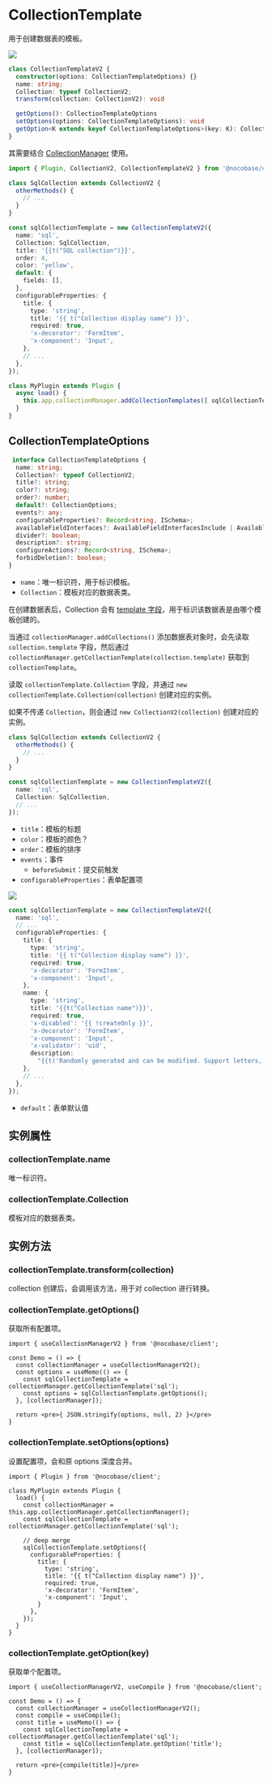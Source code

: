 # CollectionTemplate

用于创建数据表的模板。

![](./images/collection-template.png)

```ts
class CollectionTemplateV2 {
  constructor(options: CollectionTemplateOptions) {}
  name: string;
  Collection: typeof CollectionV2;
  transform(collection: CollectionV2): void

  getOptions(): CollectionTemplateOptions
  setOptions(options: CollectionTemplateOptions): void
  getOption<K extends keyof CollectionTemplateOptions>(key: K): CollectionTemplateOptions[K]
}
```

其需要结合 [CollectionManager](/core/collection/collection-manager#cmaddcollectiontemplatestemplates) 使用。

```ts
import { Plugin, CollectionV2, CollectionTemplateV2 } from '@nocobase/client';

class SqlCollection extends CollectionV2 {
  otherMethods() {
    // ...
  }
}

const sqlCollectionTemplate = new CollectionTemplateV2({
  name: 'sql',
  Collection: SqlCollection,
  title: '{{t("SQL collection")}}',
  order: 4,
  color: 'yellow',
  default: {
    fields: [],
  },
  configurableProperties: {
    title: {
      type: 'string',
      title: '{{ t("Collection display name") }}',
      required: true,
      'x-decorator': 'FormItem',
      'x-component': 'Input',
    },
    // ...
  },
});

class MyPlugin extends Plugin {
  async load() {
    this.app.collectionManager.addCollectionTemplates([ sqlCollectionTemplate ]);
  }
}
```

## CollectionTemplateOptions

```ts
 interface CollectionTemplateOptions {
  name: string;
  Collection?: typeof CollectionV2;
  title?: string;
  color?: string;
  order?: number;
  default?: CollectionOptions;
  events?: any;
  configurableProperties?: Record<string, ISchema>;
  availableFieldInterfaces?: AvailableFieldInterfacesInclude | AvailableFieldInterfacesExclude;
  divider?: boolean;
  description?: string;
  configureActions?: Record<string, ISchema>;
  forbidDeletion?: boolean;
}
```

- `name`：唯一标识符，用于标识模板。
- `Collection`：模板对应的数据表类。

在创建数据表后，Collection 会有 [template 字段](/core/collection/collection#collectionoptions)，用于标识该数据表是由哪个模板创建的。

当通过 `collectionManager.addCollections()` 添加数据表对象时，会先读取 `collection.template` 字段，然后通过 `collectionManager.getCollectionTemplate(collection.template)` 获取到 `collectionTemplate`。

读取 `collectionTemplate.Collection` 字段，并通过 `new collectionTemplate.Collection(collection)` 创建对应的实例。

如果不传递 `Collection`，则会通过 `new CollectionV2(collection)` 创建对应的实例。

```ts
class SqlCollection extends CollectionV2 {
  otherMethods() {
    // ...
  }
}

const sqlCollectionTemplate = new CollectionTemplateV2({
  name: 'sql',
  Collection: SqlCollection,
  // ...
});
```

- `title`：模板的标题
- `color`：模板的颜色？
- `order`：模板的排序
- `events`：事件
  - `beforeSubmit`：提交前触发
- `configurableProperties`：表单配置项

![](./images//collection-template-form.png)

```ts
const sqlCollectionTemplate = new CollectionTemplateV2({
  name: 'sql',
  // ...
  configurableProperties: {
    title: {
      type: 'string',
      title: '{{ t("Collection display name") }}',
      required: true,
      'x-decorator': 'FormItem',
      'x-component': 'Input',
    },
    name: {
      type: 'string',
      title: '{{t("Collection name")}}',
      required: true,
      'x-disabled': '{{ !createOnly }}',
      'x-decorator': 'FormItem',
      'x-component': 'Input',
      'x-validator': 'uid',
      description:
        "{{t('Randomly generated and can be modified. Support letters, numbers and underscores, must start with an letter.')}}",
    },
    // ...
  },
});
```

- `default`：表单默认值

## 实例属性

### collectionTemplate.name

唯一标识符。

### collectionTemplate.Collection

模板对应的数据表类。

## 实例方法

### collectionTemplate.transform(collection)

collection 创建后，会调用该方法，用于对 collection 进行转换。

### collectionTemplate.getOptions()

获取所有配置项。

```tsx | pure
import { useCollectionManagerV2 } from '@nocobase/client';

const Demo = () => {
  const collectionManager = useCollectionManagerV2();
  const options = useMemo(() => {
    const sqlCollectionTemplate = collectionManager.getCollectionTemplate('sql');
    const options = sqlCollectionTemplate.getOptions();
  }, [collectionManager]);

  return <pre>{ JSON.stringify(options, null, 2) }</pre>
}
```

### collectionTemplate.setOptions(options)

设置配置项，会和原 options 深度合并。

```tsx | pure
import { Plugin } from '@nocobase/client';

class MyPlugin extends Plugin {
  load() {
    const collectionManager = this.app.collectionManager.getCollectionManager();
    const sqlCollectionTemplate = collectionManager.getCollectionTemplate('sql');

    // deep merge
    sqlCollectionTemplate.setOptions({
      configurableProperties: {
        title: {
          type: 'string',
          title: '{{ t("Collection display name") }}',
          required: true,
          'x-decorator': 'FormItem',
          'x-component': 'Input',
        }
      },
    });
  }
}
```

### collectionTemplate.getOption(key)

获取单个配置项。

```tsx | pure
import { useCollectionManagerV2, useCompile } from '@nocobase/client';

const Demo = () => {
  const collectionManager = useCollectionManagerV2();
  const compile = useCompile();
  const title = useMemo(() => {
    const sqlCollectionTemplate = collectionManager.getCollectionTemplate('sql');
    const title = sqlCollectionTemplate.getOption('title');
  }, [collectionManager]);

  return <pre>{compile(title)}</pre>
}
```
